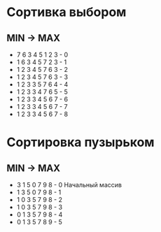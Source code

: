 # Сортивка выбором
## MIN -> MAX

- 7 6 3 4 5 1 2 3  - 0
- 1 6 3 4 5 7 2 3  - 1
- 1 2 3 4 5 7 6 3  - 2
- 1 2 3 4 5 7 6 3  - 3
- 1 2 3 3 5 7 6 4  - 4
- 1 2 3 3 4 7 6 5  - 5
- 1 2 3 3 4 5 6 7  - 6
- 1 2 3 3 4 5 6 7  - 7
- 1 2 3 3 4 5 6 7  - 8

# Сортировка пузырьком
## MIN -> MAX

- 3 1 5 0 7 9 8 - 0 Начальный массив
- 1 3 5 0 7 9 8 - 1
- 1 0 3 5 7 9 8 - 2
- 1 0 3 5 7 9 8 - 3
- 0 1 3 5 7 9 8 - 4
- 0 1 3 5 7 8 9 - 5